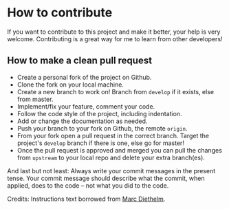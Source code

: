 # How to contribute

If you want to contribute to this project and make it better, your help is very welcome. Contributing is a great way for me to learn from other developers! 

## How to make a clean pull request 

* Create a personal fork of the project on Github.
* Clone the fork on your local machine.
* Create a new branch to work on! Branch from `develop` if it exists, else from master.
* Implement/fix your feature, comment your code.
* Follow the code style of the project, including indentation.
* Add or change the documentation as needed.
* Push your branch to your fork on Github, the remote `origin`.
* From your fork open a pull request in the correct branch. Target the project's `develop` branch if there is one, else go for master!
* Once the pull request is approved and merged you can pull the changes from `upstream` to your local repo and delete your extra branch(es).

And last but not least: Always write your commit messages in the present tense. Your commit message should describe what the commit, when applied, does to the code – not what you did to the code.

Credits: Instructions text borrowed from [Marc Diethelm](https://gist.github.com/MarcDiethelm/7303312). 

